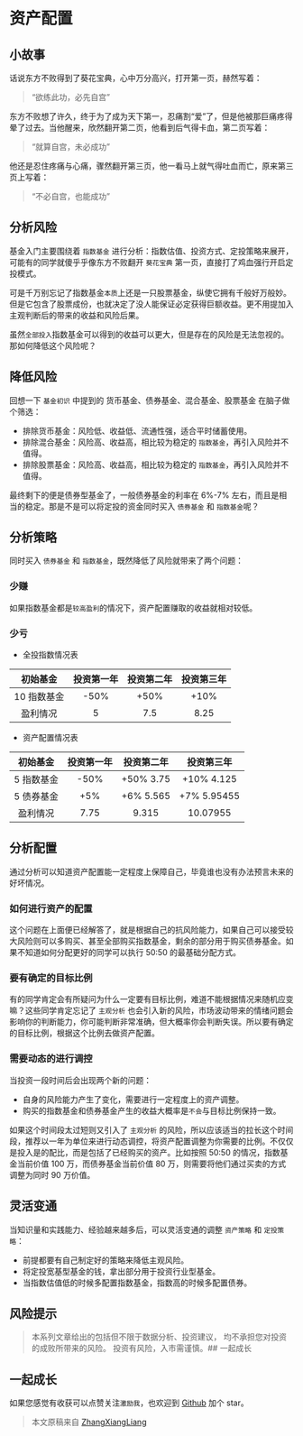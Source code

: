 # 资产配置

## 小故事

话说东方不败得到了葵花宝典，心中万分高兴，打开第一页，赫然写着：

> “欲练此功，必先自宫”

东方不败想了许久，终于为了成为天下第一，忍痛割“爱”了，但是他被那巨痛疼得晕了过去。当他醒来，欣然翻开第二页，他看到后气得卡血，第二页写着：

> “就算自宫，未必成功”

他还是忍住疼痛与心痛，骤然翻开第三页，他一看马上就气得吐血而亡，原来第三页上写着：

> “不必自宫，也能成功”

## 分析风险

基金入门主要围绕着 `指数基金` 进行分析：指数估值、投资方式、定投策略来展开，可能有的同学就傻乎乎像东方不败翻开 `葵花宝典` 第一页，直接打了鸡血强行开启定投模式。

可是千万别忘记了指数基金`本质`上还是一只股票基金，纵使它拥有千般好万般妙。但是它包含了股票成份，也就决定了没人能保证必定获得巨额收益。更不用提加入主观判断后的带来的收益和风险后果。

虽然`全部投入`指数基金可以得到的收益可以更大，但是存在的风险是无法忽视的。那如何降低这个风险呢？

## 降低风险

回想一下 `基金初识` 中提到的 货币基金、债券基金、混合基金、股票基金 在脑子做个筛选：

- 排除货币基金：风险低、收益低、流通性强，适合平时储蓄使用。
- 排除混合基金：风险高、收益高，相比较为稳定的 `指数基金`，再引入风险并不值得。
- 排除股票基金：风险高、收益高，相比较为稳定的 `指数基金`，再引入风险并不值得。

最终剩下的便是债券型基金了，一般债券基金的利率在 6%-7% 左右，而且是相当的稳定。那是不是可以将定投的资金同时买入 `债券基金` 和 `指数基金`呢？

## 分析策略

同时买入 `债券基金` 和 `指数基金`，既然降低了风险就带来了两个问题：

### 少赚

如果指数基金都是`较高盈利`的情况下，资产配置赚取的收益就相对较低。

### 少亏

- 全投指数情况表

|  初始基金   | 投资第一年 | 投资第二年 | 投资第三年 |
| :---------: | :--------: | :--------: | :--------: |
| 10 指数基金 |    -50%    |    +50%    |    +10%    |
|  盈利情况   |     5      |    7.5     |    8.25    |

- 资产配置情况表

|  初始基金  | 投资第一年 | 投资第二年 | 投资第三年  |
| :--------: | :--------: | :--------: | :---------: |
| 5 指数基金 |    -50%    | +50% 3.75  | +10% 4.125  |
| 5 债券基金 |    +5%     | +6% 5.565  | +7% 5.95455 |
|  盈利情况  |    7.75    |   9.315    |  10.07955   |

## 分析配置

通过分析可以知道资产配置能一定程度上保障自己，毕竟谁也没有办法预言未来的好坏情况。

### 如何进行资产的配置

这个问题在上面便已经解答了，就是根据自己的抗风险能力，如果自己可以接受较大风险则可以多购买、甚至全部购买指数基金，剩余的部分用于购买债券基金。如果不知道如何分配更好的同学可以执行 50:50 的最基础分配方式。

### 要有确定的目标比例

有的同学肯定会有所疑问为什么一定要有目标比例，难道不能根据情况来随机应变嘛？这些同学肯定忘记了 `主观分析` 也会引入新的风险，市场波动带来的情绪问题会影响你的判断能力，你可能判断非常准确，但大概率你会判断失误。所以要有确定的目标比例，根据这个比例去做资产配置。

### 需要动态的进行调控

当投资一段时间后会出现两个新的问题：

- 自身的风险能力产生了变化，需要进行一定程度上的资产调整。
- 购买的指数基金和债券基金产生的收益大概率是`不会`与目标比例保持一致。

如果这个时间段太过短则又引入了 `主观分析` 的风险，所以应该适当的拉长这个时间段，推荐以一年为单位来进行动态调控，将资产配置调整为你需要的比例。不仅仅是投入是的配比，而是包括了已经购买的资产。比如按照 50:50 的情况，指数基金当前价值 100 万，而债券基金当前价值 80 万，则需要将他们通过买卖的方式调整为同时 90 万价值。

## 灵活变通

当知识量和实践能力、经验越来越多后，可以灵活变通的调整 `资产策略` 和 `定投策略`：

- 前提都要有自己制定好的策略来降低主观风险。
- 将定投宽基型基金的钱，拿出部分用于投资行业型基金。
- 当指数估值低的时候多配置指数基金，指数高的时候多配置债券。

## 风险提示

> 本系列文章给出的包括但不限于数据分析、投资建议，
> 均不承担您对投资的成败所带来的风险。
> 投资有风险，入市需谨慎。## 一起成长

## 一起成长

如果您感觉有收获可以点赞关注`激励我`，也欢迎到 [Github](https://github.com/zhangxiangliang/personal-financial-planning) 加个 star。

> 本文原稿来自 [ZhangXiangLiang](https://github.com/zhangxiangliang)
